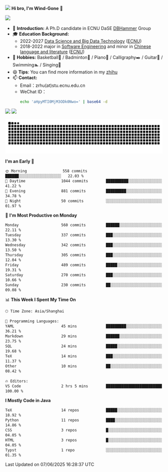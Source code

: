 <img src="https://media.giphy.com/media/LnQjpWaON8nhr21vNW/giphy.gif" width="60">  **Hi bro, I'm Wind-Gone** 👋

![](https://komarev.com/ghpvc/?username=your-github-Wind-Gone&style=flat-square)

- 🌱 **Introduction:** A Ph.D candidate in ECNU DaSE [DBHammer](https://dbhammer.github.io/) Group
- 🎓 **Education Background:**
  - 2022-2027 [Data Science and Big Data Technology](http://dase.ecnu.edu.cn/) ([ECNU](https://www.ecnu.edu.cn/))
  - 2018-2022 major in [Software Engineering](http://www.sei.ecnu.edu.cn/) and minor in [Chinese language and literature](https://zhwx.ecnu.edu.cn/) ([ECNU](https://www.ecnu.edu.cn/))
- 🐣 **Hobbies:** Basketball🏀 / Badminton🏸 / Piano🎹 / Calligraphy✒️ / Guitar🎸 / Swimming🏊 / Singing🎤
- 😄 **Tips**: You can find more information in my [zhihu](https://www.zhihu.com/people/hhhuhuh)
- 📫 **Contact:**
  - Email：zrhu(at)stu.ecnu.edu.cn
  - WeChat ID：
    ```bash
    echo 'aHpyMTI0MjM3ODk0Nwo=' | base64 -d
    ```
<div>
  <img width="390px" src="https://github-readme-stats.vercel.app/api?username=Wind-Gone&show_icons=true&theme=vue">
  <img width="415px" src="http://github-readme-streak-stats.herokuapp.com/?user=Wind-Gone&theme=vue">
<!--   <img width="390px" src="https://github-readme-stats.anuraghazra1.vercel.app/api/top-langs/?username=Wind-Gone&layout=compact&theme=vue" /> -->
</div>

<!--[![Zirui Hu's github activity graph](https://github-readme-activity-graph.vercel.app/graph?username=Wind-Gone&theme=flat-square)](https://github.com/Wind-Gone/github-readme-activity-graph)-->
![Snake animation](https://raw.githubusercontent.com/Wind-Gone/Wind-Gone/output/github-contribution-grid-snake.svg)

<!--START_SECTION:waka-->
**I'm an Early 🐤** 

```text
🌞 Morning                558 commits         ██████░░░░░░░░░░░░░░░░░░░   22.03 % 
🌆 Daytime                1044 commits        ██████████░░░░░░░░░░░░░░░   41.22 % 
🌃 Evening                881 commits         █████████░░░░░░░░░░░░░░░░   34.78 % 
🌙 Night                  50 commits          ░░░░░░░░░░░░░░░░░░░░░░░░░   01.97 % 
```
📅 **I'm Most Productive on Monday** 

```text
Monday                   560 commits         ██████░░░░░░░░░░░░░░░░░░░   22.11 % 
Tuesday                  337 commits         ███░░░░░░░░░░░░░░░░░░░░░░   13.30 % 
Wednesday                342 commits         ███░░░░░░░░░░░░░░░░░░░░░░   13.50 % 
Thursday                 305 commits         ███░░░░░░░░░░░░░░░░░░░░░░   12.04 % 
Friday                   489 commits         █████░░░░░░░░░░░░░░░░░░░░   19.31 % 
Saturday                 270 commits         ███░░░░░░░░░░░░░░░░░░░░░░   10.66 % 
Sunday                   230 commits         ██░░░░░░░░░░░░░░░░░░░░░░░   09.08 % 
```


📊 **This Week I Spent My Time On** 

```text
🕑︎ Time Zone: Asia/Shanghai

💬 Programming Languages: 
YAML                     45 mins             █████████░░░░░░░░░░░░░░░░   36.21 % 
Markdown                 29 mins             ██████░░░░░░░░░░░░░░░░░░░   23.75 % 
SQL                      24 mins             █████░░░░░░░░░░░░░░░░░░░░   19.68 % 
TeX                      14 mins             ███░░░░░░░░░░░░░░░░░░░░░░   11.37 % 
Other                    10 mins             ██░░░░░░░░░░░░░░░░░░░░░░░   08.42 % 

🔥 Editors: 
VS Code                  2 hrs 5 mins        █████████████████████████   100.00 % 
```

**I Mostly Code in Java** 

```text
TeX                      14 repos            █████░░░░░░░░░░░░░░░░░░░░   18.92 % 
Python                   11 repos            ████░░░░░░░░░░░░░░░░░░░░░   14.86 % 
CSS                      3 repos             █░░░░░░░░░░░░░░░░░░░░░░░░   04.05 % 
HTML                     3 repos             █░░░░░░░░░░░░░░░░░░░░░░░░   04.05 % 
Typst                    1 repo              ░░░░░░░░░░░░░░░░░░░░░░░░░   01.35 % 
```




 Last Updated on 07/06/2025 16:28:37 UTC
<!--END_SECTION:waka-->
